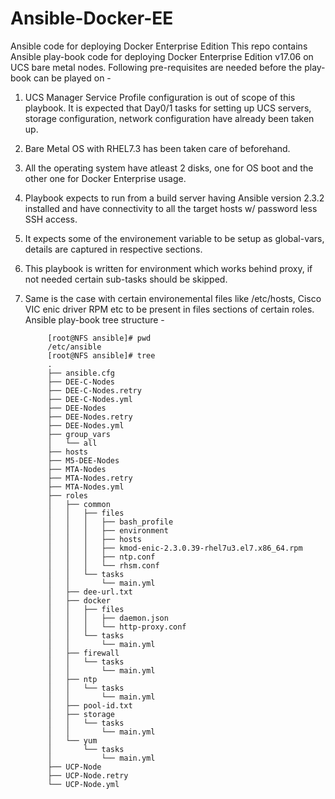 # Ansible-Docker-EE
Ansible code for deploying Docker Enterprise Edition
This repo contains Ansible play-book code for deploying Docker Enterprise Edition v17.06 on UCS bare metal nodes. Following pre-requisites are needed before the play-book can be played on -

  1. UCS Manager Service Profile configuration is out of scope of this playbook. It is expected that Day0/1 tasks for setting up UCS servers, storage configuration, network configuration have already been taken up. 
  2. Bare Metal OS with RHEL7.3 has been taken care of beforehand.
  3. All the operating system have atleast 2 disks, one for OS boot and the other one for Docker Enterprise usage.
  4. Playbook expects to run from a build server having Ansible version 2.3.2 installed and have connectivity to all the target hosts w/ password less SSH access. 
  5. It expects some of the environement variable to be setup as global-vars, details are captured in respective sections.
  6. This playbook is written for environment which works behind proxy, if not needed certain sub-tasks should be skipped.
  7. Same is the case with certain environemental files like /etc/hosts, Cisco VIC enic driver RPM etc to be present in files sections of certain roles.
Ansible play-book tree structure -

              [root@NFS ansible]# pwd
              /etc/ansible
              [root@NFS ansible]# tree
              .
              ├── ansible.cfg
              ├── DEE-C-Nodes
              ├── DEE-C-Nodes.retry
              ├── DEE-C-Nodes.yml
              ├── DEE-Nodes
              ├── DEE-Nodes.retry
              ├── DEE-Nodes.yml
              ├── group_vars
              │   └── all
              ├── hosts
              ├── M5-DEE-Nodes
              ├── MTA-Nodes
              ├── MTA-Nodes.retry
              ├── MTA-Nodes.yml
              ├── roles
              │   ├── common
              │   │   ├── files
              │   │   │   ├── bash_profile
              │   │   │   ├── environment
              │   │   │   ├── hosts
              │   │   │   ├── kmod-enic-2.3.0.39-rhel7u3.el7.x86_64.rpm
              │   │   │   ├── ntp.conf
              │   │   │   └── rhsm.conf
              │   │   └── tasks
              │   │       └── main.yml
              │   ├── dee-url.txt
              │   ├── docker
              │   │   ├── files
              │   │   │   ├── daemon.json
              │   │   │   └── http-proxy.conf
              │   │   └── tasks
              │   │       └── main.yml
              │   ├── firewall
              │   │   └── tasks
              │   │       └── main.yml
              │   ├── ntp
              │   │   └── tasks
              │   │       └── main.yml
              │   ├── pool-id.txt
              │   ├── storage
              │   │   └── tasks
              │   │       └── main.yml
              │   └── yum
              │       └── tasks
              │           └── main.yml
              ├── UCP-Node
              ├── UCP-Node.retry
              └── UCP-Node.yml
